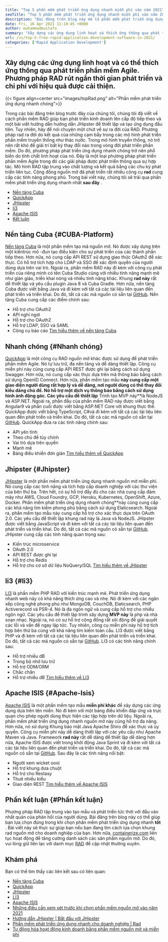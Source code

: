 ```yaml
---
title: "Top 5 phần mềm phát triển ứng dụng nhanh miễn phí vào năm 2021" 
seoTitle: "Top 5 phần mềm phát triển ứng dụng nhanh miễn phí vào năm 2021" 
description: "Bài đăng trên blog này mô tả phần mềm phát triển ứng dụng nhanh nguồn mở được sử dụng rộng rãi bao gồm Cuba Platform, QuickApp, JHipster, LI3 và Apache ISIS." 
date: Fri, 16 Apr 2021 11:10:45 +0000
author: muhammadmustafa
summary: "Xây dựng các ứng dụng linh hoạt và thích ứng thông qua phát triển phần mềm Agile. Phương pháp RAD rút ngắn thời gian phát triển và chi phí với hiệu quả được cải thiện." 
url: /vi/top-5-free-rapid-application-development-software-in-2021/
categories: ['Rapid Application Development']
---
```


## Xây dựng các ứng dụng linh hoạt và có thể thích ứng thông qua phát triển phần mềm Agile. Phương pháp RAD rút ngắn thời gian phát triển và chi phí với hiệu quả được cải thiện.

{{< figure align=center src="images/topRad.png" alt="Phần mềm phát triển ứng dụng nhanh chóng">}}

Trong các bài đăng trên blog trước đây của chúng tôi, chúng tôi đã viết về cách phần mềm RAD giúp bạn phát triển kinh doanh lên cấp độ tiếp theo và một bài viết hướng dẫn hướng dẫn JHipster để thiết lập và tạo ứng dụng đầu tiên. Tuy nhiên, hãy để nói chuyện một chút về sự ra đời của RAD. Phương pháp rad ra đời do kết quả của những cạm bẫy trong các mô hình phát triển phần mềm truyền thống như thác nước. Trong mô hình truyền thống, nó trở nên rất khó để giải trí bất kỳ thay đổi nào trong vòng đời phát triển phần mềm. Do đó, phương pháp phát triển ứng dụng nhanh chóng trở nên phổ biến do tính chất linh hoạt của nó. Đây là một loại phương pháp phát triển phần mềm Agile trong đó các giải pháp được phát triển thông qua sự hợp tác. Mô hình RAD tập trung vào chất lượng và kết quả bằng các chu kỳ phát triển liên tục. Cộng đồng nguồn mở đã phát triển rất nhiều công cụ  **rad** cung cấp các tính năng phong phú. Trong bài viết này, chúng tôi sẽ trải qua phần mềm phát triển ứng dụng nhanh nhất **sau đây**  .
  * [Nền tảng Cuba][1]
  * [QuickApp][2]
  * [JHipster][3]
  * [li3][4]
  * [Apache ISIS][5]
  * [Kết luận][6]

## Nền tảng Cuba {#CUBA-Platform}

[Nền tảng Cuba][7] là một phần mềm tạo mã nguồn mở. Nó được xây dựng trên một kiến ​​trúc mô -đun tạo điều kiện cho sự phát triển của các thành phần tiếp theo. Hơn nữa, nó cung cấp API REST sử dụng giao thức OAuth2 để xác thực. Có hỗ trợ tích hợp cho LDAP và SSO để xác định quyền của người dùng dựa trên vai trò. Ngoài ra, phần mềm RAD này đi kèm với công cụ phát triển của riêng mình có tên Cuba Studio cùng với nhiều tính năng mạnh mẽ như giàn giáo, triển khai nóng và nhiều tính năng khác. Khung  **rad này**  rất dễ thiết lập và yêu cầu plugin Java 8 và Cuba Gradle. Hơn nữa, nền tảng Cuba được viết bằng Java và đi kèm với tất cả các tài liệu liên quan đến phát triển và triển khai. Do đó, tất cả các mã nguồn có sẵn tại [GitHub][8].
Nền tảng Cuba cung cấp các điểm chính sau:
  * Hỗ trợ cho OAuth2
  * API nghỉ ngơi
  * Hỗ trợ cho OAuth2
  * Hỗ trợ LDAP, SSO và SAML
  * Công cụ báo cáo
[Tìm hiểu thêm về nền tảng Cuba][9]

## Nhanh chóng {#Nhanh chóng}

[QuickApp][10] là một công cụ RAD nguồn mở khác được sử dụng để phát triển phần mềm Agile. Nó tự lưu trữ, đa nền tảng và dễ dàng thiết lập. Công cụ miễn phí này cũng cung cấp API REST được ghi lại bằng cách sử dụng Swagger. Hơn nữa, nó cung cấp xác thực dựa trên mã thông báo bằng cách sử dụng OpenID Connect. Hơn nữa, phần mềm tạo mẫu  **này cung cấp một giao diện người dùng rất hợp lý và dễ dàng, nơi người dùng có thể thay đổi kiểu dáng chủ đề. Nó hỗ trợ một dịch vụ thông báo bằng cách sử dụng hình ảnh động góc. Các yêu cầu để thiết lập**  Trình tạo MVP này**là NodeJS và ASP.NET. Ngoài ra, phần đầu của phần mềm RAD này được viết bằng Angular9 và phần cuối được viết bằng ASP.NET Core với khung thực thể. QuickApp được viết bằng TypeScript, C#và đi kèm với tất cả các tài liệu liên quan đến phát triển và triển khai. Do đó, tất cả các mã nguồn có sẵn tại [GitHub][8].
QuickApp đưa ra các tính năng chính sau:
  * API yên tĩnh
  * Theo chủ đề tùy chỉnh
  * Vai trò dựa trên quyền
  * Mạnh mẽ
  * Bảng điều khiển đơn giản
[Tìm hiểu thêm về QuickApp][11]

## Jhipster {#Jhipster}

[JHipster][12] là một phần mềm phát triển ứng dụng nhanh nguồn mở miễn phí. Nó cung cấp các tính năng và tích hợp cấp doanh nghiệp với các thư viện của bên thứ ba. Trên hết, có sự hỗ trợ đầy đủ cho các nhà cung cấp đám mây như AWS, Cloud Foundry, GCP, Heroku, Kubernetes, OpenShift, Azure, Docker. Phần mềm phát triển ứng dụng nhanh chóng**này cũng cung cấp các khả năng tìm kiếm phong phú bằng cách sử dụng Elaticsearch. Ngoài ra, phần mềm tạo mẫu này cung cấp hỗ trợ cho xác thực dựa trên OAuth 2.0. Các yêu cầu để thiết lập khung rad này là Java và NodeJS. JHipster được viết bằng JavaScript và đi kèm với tất cả các tài liệu liên quan đến phát triển và triển khai. Do đó, tất cả các mã nguồn có sẵn tại [GitHub][13].
JHipster cung cấp các tính năng quan trọng sau:
  * Kiến trúc microservice
  * OAuth 2.0
  * API REST được ghi lại
  * Hỗ trợ cho Redis
  * Hỗ trợ cho cơ sở dữ liệu NoQuery/SQL
[Tìm hiểu thêm về JHipster][12]

## li3 {#li3}

[LI3][14] là phần mềm PHP RAD với kiến ​​trúc mạnh mẽ. Phát triển ứng dụng nhanh web này có khả năng thích ứng cao và nhẹ. Nó đi kèm với các ngăn xếp công nghệ phong phú như MongoDB, CouchDB, Elaticsearch, PHP Activerecord và PSR-4. Nó là đa ngôn ngữ và cung cấp hỗ trợ cho nhiều ngôn ngữ. Các yêu cầu để thiết lập trình xây dựng  **MVP này**  là php và nhà soạn nhạc. Ngoài ra, nó có sự hỗ trợ cộng đồng rất sôi động để giải quyết các lỗi và vấn đề ngay lập tức. Tuy nhiên, công cụ miễn phí này hỗ trợ tích hợp bên thứ ba cùng với khả năng tìm kiếm toàn cầu. LI3 được viết bằng PHP và đi kèm với tất cả các tài liệu liên quan đến phát triển và triển khai. Do đó, tất cả các mã nguồn có sẵn tại [GitHub][15].
LI3 có các tính năng chính sau:
  * Hỗ trợ nhiều dB
  * Trong bộ nhớ lưu trữ
  * Hỗ trợ ODM/ORM
  * Chắc chắn
  * Hỗ trợ nhiều dB
[Tìm hiểu thêm về LI3][16]

## Apache ISIS {#Apache-Isis}

[Apache ISIS][17] là một phần mềm tạo mẫu  **miễn phí khác** để xây dựng các ứng dụng dựa trên tên miền. Nó đi kèm với một bảng điều khiển đáp ứng và trực quan cho phép người dùng thực hiện các tập hợp trên dữ liệu. Ngoài ra, phần mềm phát triển ứng dụng nhanh nguồn mở này cũng hỗ trợ đa năng. Hơn nữa, nó sử dụng Khung bảo mật Java Apache Shiro để xác thực và ủy quyền. Công cụ miễn phí này dễ dàng thiết lập với các yêu cầu như Apache Maven và Java. Framework **rad này**  rất dễ dàng để thiết lập dễ dàng hơn nữa, Apache ISIS được viết trong khởi động Java Sprint và đi kèm với tất cả các tài liệu liên quan đến phát triển và triển khai. Do đó, tất cả các mã nguồn có sẵn tại [GitHub][18].
Sau đây là các tính năng nổi bật:
  * Người xem wicket oooi
  * Hỗ trợ khung dưa chuột
  * Hỗ trợ cho Restasy
  * Thuê nhiều kiểu
  * Giao diện REST
[Tìm hiểu thêm về Apache ISIS][19]

## Phần kết luận {#Phần kết luận}

Phương pháp RAD tập trung vào tạo mẫu và phát triển tức thời với đầu vào nhất quán của phản hồi của người dùng. Bài đăng trên blog này có thể giúp bạn lựa chọn đúng trong khi chọn phần mềm phát triển ứng dụng nhanh  **tốt**  . Bài viết này sẽ thực sự giúp bạn nếu bạn đang tìm cách lựa chọn khung rad nguồn mở cho doanh nghiệp của bạn. Hơn nữa, [containerize.com][20] liên tục hoạt động để tăng cường danh sách các sản phẩm nguồn mở. Do đó, vui lòng giữ liên lạc với danh mục [RAD][21] để cập nhật thường xuyên.

## Khám phá
Bạn có thể tìm thấy các liên kết sau có liên quan:
  * [Nền tảng Cuba][7]
  * [QuickApp][10]
  * [JHipster][12]
  * [LI3][22]
  * [Apache ISIS][17]
  * [Những điều cần xem xét trước khi chọn phần mềm nguồn mở vào năm 2021][23]
  * [Hướng dẫn JHipster | Bắt đầu với JHipster][24]
  * [Phần mềm phát triển ứng dụng nhanh cho doanh nghiệp | Rad][25]
  * [Tự động hóa hoạt động kinh doanh bằng phần mềm nguồn mở và miễn phí][26]



 [1]: #CUBA-Platform
 [2]: #QuickApp
 [3]: #Jhipster
 [4]: #li3
 [5]: #Apache-Isis
 [6]: #Conclusion
 [7]: https://products.containerize.com/rad/cuba
 [8]: https://github.com/cuba-platform/cuba
 [9]: https://www.cuba-platform.com/
 [10]: https://products.containerize.com/rad/quickapp
 [11]: https://www.ebenmonney.com/quickapp-asp-net-core-angular-startup-project-template/
 [12]: https://products.containerize.com/rad/jhipster
 [13]: https://github.com/jhipster/generator-jhipster
 [14]: https://products.containerize.com/rad/li3/
 [15]: https://github.com/UnionOfRAD/lithium
 [16]: https://li3.me/
 [17]: https://products.containerize.com/rad/apache-isis
 [18]: https://github.com/apache/isis
 [19]: https://isis.apache.org/
 [20]: https://www.containerize.com/
 [21]: https://products.containerize.com/rad
 [22]: https://products.containerize.com/rad/li3
 [23]: https://blog.containerize.com/cmdb-software/things-to-review-before-opting-open-source-software-in-2021/
 [24]: https://blog.containerize.com/rapid-application-development/jhipster-tutorial-getting-started-with-rad-software/
 [25]: https://blog.containerize.com/rapid-application-development/rapid-application-development-software-for-business-rad/
 [26]: https://blog.containerize.com/blogging/automate-business-operations-using-open-source-software/
